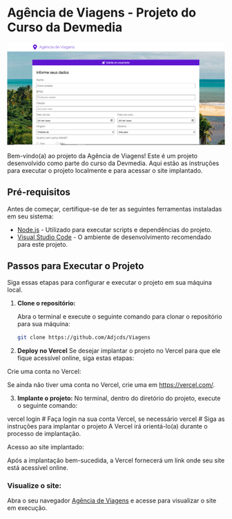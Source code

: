# Agência de Viagens - Projeto do Curso da Devmedia

<img src= imagem.png alt=imagem/>

Bem-vindo(a) ao projeto da Agência de Viagens! Este é um projeto desenvolvido como parte do curso da Devmedia. Aqui estão as instruções para executar o projeto localmente e para acessar o site implantado.

## Pré-requisitos

Antes de começar, certifique-se de ter as seguintes ferramentas instaladas em seu sistema:

- [Node.js](https://nodejs.org/) - Utilizado para executar scripts e dependências do projeto.
- [Visual Studio Code](https://code.visualstudio.com/) - O ambiente de desenvolvimento recomendado para este projeto.

## Passos para Executar o Projeto 

Siga essas etapas para configurar e executar o projeto em sua máquina local.

1. **Clone o repositório:**

   Abra o terminal e execute o seguinte comando para clonar o repositório para sua máquina:

   ```sh
   git clone https://github.com/Adjcds/Viagens
   
2. **Deploy no Vercel**
Se desejar implantar o projeto no Vercel para que ele fique acessível online, siga estas etapas:

Crie uma conta no Vercel:

Se ainda não tiver uma conta no Vercel, crie uma em https://vercel.com/.

3. **Implante o projeto:**
No terminal, dentro do diretório do projeto, execute o seguinte comando:

 
  vercel login  # Faça login na sua conta Vercel, se necessário
  vercel        # Siga as instruções para implantar o projeto
  A Vercel irá orientá-lo(a) durante o processo de implantação. 

Acesso ao site implantado:

  Após a implantação bem-sucedida, a Vercel fornecerá um link onde seu site está acessível online.

### Visualize o site:

Abra o seu navegador [Agência de Viagens](https://viagens-phi.vercel.app/) e acesse  para visualizar o site em execução.


